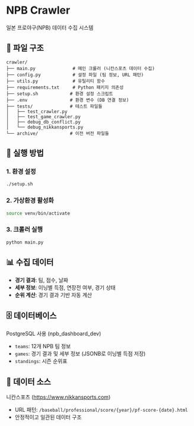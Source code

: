 # NPB Crawler

일본 프로야구(NPB) 데이터 수집 시스템

## 📁 파일 구조

```
crawler/
├── main.py              # 메인 크롤러 (니칸스포츠 데이터 수집)
├── config.py            # 설정 파일 (팀 정보, URL 패턴)
├── utils.py             # 유틸리티 함수
├── requirements.txt     # Python 패키지 의존성
├── setup.sh            # 환경 설정 스크립트
├── .env                # 환경 변수 (DB 연결 정보)
├── tests/              # 테스트 파일들
│   ├── test_crawler.py
│   ├── test_game_crawler.py
│   ├── debug_db_conflict.py
│   └── debug_nikkansports.py
└── archive/            # 이전 버전 파일들

```

## 🚀 실행 방법

### 1. 환경 설정
```bash
./setup.sh
```

### 2. 가상환경 활성화
```bash
source venv/bin/activate
```

### 3. 크롤러 실행
```bash
python main.py
```

## 📊 수집 데이터

- **경기 결과**: 팀, 점수, 날짜
- **세부 정보**: 이닝별 득점, 연장전 여부, 경기 상태
- **순위 계산**: 경기 결과 기반 자동 계산

## 🗄️ 데이터베이스

PostgreSQL 사용 (npb_dashboard_dev)

- `teams`: 12개 NPB 팀 정보
- `games`: 경기 결과 및 세부 정보 (JSONB로 이닝별 득점 저장)
- `standings`: 시즌 순위표

## 🔗 데이터 소스

니칸스포츠 (https://www.nikkansports.com)
- URL 패턴: `/baseball/professional/score/{year}/pf-score-{date}.html`
- 안정적이고 일관된 데이터 구조